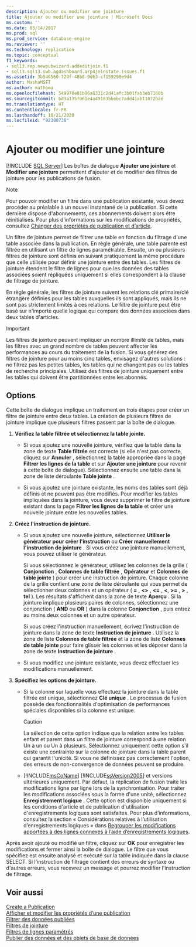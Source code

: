 ```yaml
---
description: Ajouter ou modifier une jointure
title: Ajouter ou modifier une jointure | Microsoft Docs
ms.custom: ''
ms.date: 03/14/2017
ms.prod: sql
ms.prod_service: database-engine
ms.reviewer: ''
ms.technology: replication
ms.topic: conceptual
f1_keywords:
- sql13.rep.newpubwizard.addeditjoin.f1
- sql13.sql13.swb.agdashboard.arp4joinstate.issues.f1
ms.assetid: 3b546560-720f-48b8-9d63-cf159290e9d4
author: MashaMSFT
ms.author: mathoma
ms.openlocfilehash: 549970e81b86a8331c2d41afc3b01fab3eb7160b
ms.sourcegitcommit: bd3a135f061e4a49183bbebc7add41ab11872bae
ms.translationtype: HT
ms.contentlocale: fr-FR
ms.lasthandoff: 10/21/2020
ms.locfileid: "92300738"
---
```

# <a name="add-or-edit-join"></a>Ajouter ou modifier une jointure
 [!INCLUDE [SQL Server](../../includes/applies-to-version/sqlserver.md)]
  Les boîtes de dialogue **Ajouter une jointure** et **Modifier une jointure** permettent d'ajouter et de modifier des filtres de jointure pour les publications de fusion.  
  
> [!NOTE]  
>  Pour pouvoir modifier un filtre dans une publication existante, vous devez procéder au préalable à un nouvel instantané de la publication. Si cette dernière dispose d'abonnements, ces abonnements doivent alors être réinitialisés. Pour plus d’informations sur les modifications de propriétés, consultez [Changer des propriétés de publication et d’article](../../relational-databases/replication/publish/change-publication-and-article-properties.md).  
  
 Un filtre de jointure permet de filtrer une table en fonction du filtrage d'une table associée dans la publication. En règle générale, une table parente est filtrée en utilisant un filtre de lignes paramétrable. Ensuite, un ou plusieurs filtres de jointure sont définis en suivant pratiquement la même procédure que celle utilisée pour définir une jointure entre des tables. Les filtres de jointure étendent le filtre de lignes pour que les données des tables associées soient répliquées uniquement si elles correspondent à la clause de filtrage de jointure.  
  
 En règle générale, les filtres de jointure suivent les relations clé primaire/clé étrangère définies pour les tables auxquelles ils sont appliqués, mais ils ne sont pas strictement limités à ces relations. Le filtre de jointure peut être basé sur n'importe quelle logique qui compare des données associées dans deux tables d'articles.  
  
> [!IMPORTANT]  
>  Les filtres de jointure peuvent impliquer un nombre illimité de tables, mais les filtres avec un grand nombre de tables peuvent affecter les performances au cours du traitement de la fusion. Si vous générez des filtres de jointure pour au moins cinq tables, envisagez d'autres solutions : ne filtrez pas les petites tables, les tables qui ne changent pas ou les tables de recherche principales. Utilisez des filtres de jointure uniquement entre les tables qui doivent être partitionnées entre les abonnés.  
  
## <a name="options"></a>Options  
 Cette boîte de dialogue implique un traitement en trois étapes pour créer un filtre de jointure entre deux tables. La création de plusieurs filtres de jointure implique que plusieurs filtres passent par la boîte de dialogue.  
  
1.  **Vérifiez la table filtrée et sélectionnez la table jointe.**  
  
    -   Si vous ajoutez une nouvelle jointure, vérifiez que la table dans la zone de texte **Table filtrée** est correcte (si elle n'est pas correcte, cliquez sur **Annuler** , sélectionnez la table appropriée dans la page **Filtrer les lignes de la table** et sur **Ajouter une jointure** pour revenir à cette boîte de dialogue). Sélectionnez ensuite une table dans la zone de liste déroulante **Table jointe** .  
  
    -   Si vous ajoutez une jointure existante, les noms des tables sont déjà définis et ne peuvent pas être modifiés. Pour modifier les tables impliquées dans la jointure, vous devez supprimer le filtre de jointure existant dans la page **Filtrer les lignes de la table** et créer une nouvelle jointure entre les nouvelles tables.  
  
2.  **Créez l'instruction de jointure.**  
  
    -   Si vous ajoutez une nouvelle jointure, sélectionnez **Utiliser le générateur pour créer l'instruction** ou **Créer manuellement l'instruction de jointure** . Si vous créez une jointure manuellement, vous pouvez utiliser le générateur.  
  
         Si vous sélectionnez le générateur, utilisez les colonnes de la grille ( **Conjonction** , **Colonnes de table filtrée** , **Opérateur** et **Colonnes de table jointe** ) pour créer une instruction de jointure. Chaque colonne de la grille contient une zone de liste déroulante qui vous permet de sélectionner deux colonnes et un opérateur ( **=** , **<>** , **<=** , **\<**, **>=** , **>** , **tel** ). Les résultats s'affichent dans la zone de texte **Aperçu** . Si la jointure implique plusieurs paires de colonnes, sélectionnez une conjonction ( **AND** ou **OR** ) dans la colonne **Conjonction** , puis entrez au moins deux colonnes et un autre opérateur.  
  
         Si vous créez l'instruction manuellement, écrivez l'instruction de jointure dans la zone de texte **Instruction de jointure** . Utilisez la zone de liste **Colonnes de table filtrée** et la zone de liste **Colonnes de table jointe** pour faire glisser les colonnes et les déposer dans la zone de texte **Instruction de jointure** .  
  
    -   Si vous modifiez une jointure existante, vous devez effectuer les modifications manuellement.  
  
3.  **Spécifiez les options de jointure.**  

    -   Si la colonne sur laquelle vous effectuez la jointure dans la table filtrée est unique, sélectionnez **Clé unique** . Le processus de fusion possède des fonctionnalités d'optimisation de performances spéciales disponibles si la colonne est unique.  
  
        > [!CAUTION]  
        >  La sélection de cette option indique que la relation entre les tables enfant et parent dans un filtre de jointure correspond à une relation Un à un ou Un à plusieurs. Sélectionnez uniquement cette option s'il existe une contrainte sur la colonne de jointure dans la table parent qui garantit l'unicité. Si vous ne définissez pas correctement l'option, des erreurs de non-convergence de données peuvent se produire.  
  
    -   [!INCLUDE[msCoName](../../includes/msconame-md.md)] [!INCLUDE[ssVersion2005](../../includes/ssversion2005-md.md)] et versions ultérieures uniquement. Par défaut, la réplication de fusion traite les modifications ligne par ligne lors de la synchronisation. Pour traiter les modifications associées sous la forme d'une unité, sélectionnez **Enregistrement logique** . Cette option est disponible uniquement si les conditions d'article et de publication d'utilisation d'enregistrements logiques sont satisfaites. Pour plus d’informations, consultez la section « Considérations relatives à l’utilisation d’enregistrements logiques » dans [Regrouper les modifications apportées à des lignes connexes à l’aide d’enregistrements logiques](../../relational-databases/replication/merge/group-changes-to-related-rows-with-logical-records.md).  
  
 Après avoir ajouté ou modifié un filtre, cliquez sur **OK** pour enregistrer les modifications et fermer ainsi la boîte de dialogue. Le filtre que vous spécifiez est ensuite analysé et exécuté sur la table indiquée dans la clause SELECT. Si l'instruction de filtrage contient des erreurs de syntaxe ou d'autres erreurs, vous recevrez un message et pourrez modifier l'instruction de filtrage.  
  
## <a name="see-also"></a>Voir aussi  
 [Create a Publication](../../relational-databases/replication/publish/create-a-publication.md)   
 [Afficher et modifier les propriétés d’une publication](../../relational-databases/replication/publish/view-and-modify-publication-properties.md)   
 [Filtrer des données publiées](../../relational-databases/replication/publish/filter-published-data.md)   
 [Filtres de jointure](../../relational-databases/replication/merge/join-filters.md)   
 [Filtres de lignes paramétrés](../../relational-databases/replication/merge/parameterized-filters-parameterized-row-filters.md)   
 [Publier des données et des objets de base de données](../../relational-databases/replication/publish/publish-data-and-database-objects.md)  
  
  
